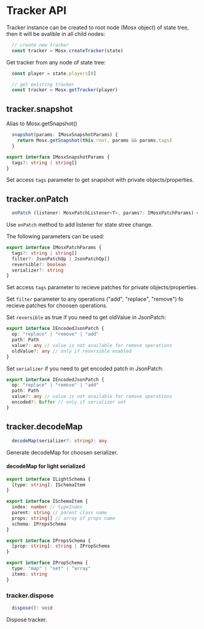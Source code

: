 # Tracker API

Tracker instance can be created to root node (Mosx object) of state tree, then it will be avalible in all child nodes:
```ts
  // create new tracker
  const tracker = Mosx.createTracker(state)
```

Get tracker from any node of state tree:
```ts
  const player = state.players[0]

  // get existing tracker
  const tracker = Mosx.getTracker(player)
```

## tracker.snapshot

Alias to Mosx.getSnapshot()
```ts
  snapshot(params: IMosxSnapshotParams) {
    return Mosx.getSnapshot(this.root, params && params.tags)
  }
```

```ts
export interface IMosxSnapshotParams {
  tags?: string | string[]
}
```

Set access ```tags``` parameter to get snapshot with private objects/properties.

## tracker.onPatch

```ts
  onPatch (listener: MosxPatchListener<T>, params?: IMosxPatchParams) => IDisposer
```
Use ```onPatch``` method to add listener for state stree change. 

The following parameters can be used:
```ts
export interface IMosxPatchParams {
  tags?: string | string[]
  filter?: JsonPatchOp | JsonPatchOp[]
  reversible?: boolean
  serializer?: string
}
```

Set access ```tags``` parameter to recieve patches for private objects/properties.

Set ```filter``` parameter to any operations ("add", "replace", "remove") fo recieve patches for choosen operations.

Set ```reversible``` as true if you need to get oldValue in JsonPatch:
```ts
export interface IEncodedJsonPatch {
  op: "replace" | "remove" | "add"
  path: Path
  value?: any // value is not available for remove operations
  oldValue?: any // only if reversible enabled
}
```

Set ```serializer``` if you need to get encoded patch in JsonPatch:
```ts
export interface IEncodedJsonPatch {
  op: "replace" | "remove" | "add"
  path: Path
  value?: any // value is not available for remove operations
  encoded?: Buffer // only if serializer set
}
```

## tracker.decodeMap

```ts
  decodeMap(serializer?: string): any
```

Generate decodeMap for choosen serializer.

#### **decodeMap for light serialized**

```ts
export interface ILightSchema {
  [type: string]: ISchemaItem
}

export interface ISchemaItem {
  index: number // typeIndex
  parent: string // parent class name
  props: string[] // array of props name
  schema: IPropsSchema
}

export interface IPropsSchema {
  [prop: string]: string | IPropSchema
}

export interface IPropSchema {
  type: "map" | "set" | "array"
  items: string
}

```

### tracker.dispose

```ts
  dispose(): void
```

Dispose tracker.